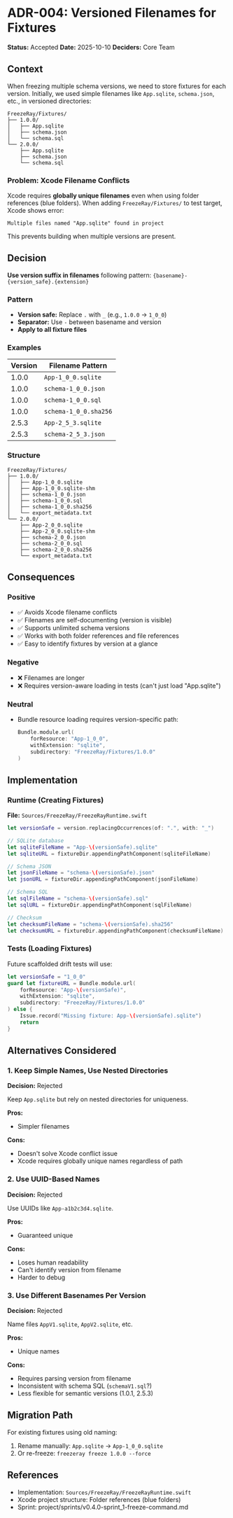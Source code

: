 # ADR-004: Versioned Filenames for Fixtures

**Status:** Accepted
**Date:** 2025-10-10
**Deciders:** Core Team

## Context

When freezing multiple schema versions, we need to store fixtures for each version. Initially, we used simple filenames like `App.sqlite`, `schema.json`, etc., in versioned directories:

```
FreezeRay/Fixtures/
├── 1.0.0/
│   ├── App.sqlite
│   ├── schema.json
│   └── schema.sql
└── 2.0.0/
    ├── App.sqlite
    ├── schema.json
    └── schema.sql
```

### Problem: Xcode Filename Conflicts

Xcode requires **globally unique filenames** even when using folder references (blue folders). When adding `FreezeRay/Fixtures/` to test target, Xcode shows error:

```
Multiple files named "App.sqlite" found in project
```

This prevents building when multiple versions are present.

## Decision

**Use version suffix in filenames** following pattern: `{basename}-{version_safe}.{extension}`

### Pattern

- **Version safe:** Replace `.` with `_` (e.g., `1.0.0` → `1_0_0`)
- **Separator:** Use `-` between basename and version
- **Apply to all fixture files**

### Examples

| Version | Filename Pattern |
|---------|------------------|
| 1.0.0 | `App-1_0_0.sqlite` |
| 1.0.0 | `schema-1_0_0.json` |
| 1.0.0 | `schema-1_0_0.sql` |
| 1.0.0 | `schema-1_0_0.sha256` |
| 2.5.3 | `App-2_5_3.sqlite` |
| 2.5.3 | `schema-2_5_3.json` |

### Structure

```
FreezeRay/Fixtures/
├── 1.0.0/
│   ├── App-1_0_0.sqlite
│   ├── App-1_0_0.sqlite-shm
│   ├── schema-1_0_0.json
│   ├── schema-1_0_0.sql
│   ├── schema-1_0_0.sha256
│   └── export_metadata.txt
└── 2.0.0/
    ├── App-2_0_0.sqlite
    ├── App-2_0_0.sqlite-shm
    ├── schema-2_0_0.json
    ├── schema-2_0_0.sql
    ├── schema-2_0_0.sha256
    └── export_metadata.txt
```

## Consequences

### Positive

- ✅ Avoids Xcode filename conflicts
- ✅ Filenames are self-documenting (version is visible)
- ✅ Supports unlimited schema versions
- ✅ Works with both folder references and file references
- ✅ Easy to identify fixtures by version at a glance

### Negative

- ❌ Filenames are longer
- ❌ Requires version-aware loading in tests (can't just load "App.sqlite")

### Neutral

- Bundle resource loading requires version-specific path:
  ```swift
  Bundle.module.url(
      forResource: "App-1_0_0",
      withExtension: "sqlite",
      subdirectory: "FreezeRay/Fixtures/1.0.0"
  )
  ```

## Implementation

### Runtime (Creating Fixtures)

**File:** `Sources/FreezeRay/FreezeRayRuntime.swift`

```swift
let versionSafe = version.replacingOccurrences(of: ".", with: "_")

// SQLite database
let sqliteFileName = "App-\(versionSafe).sqlite"
let sqliteURL = fixtureDir.appendingPathComponent(sqliteFileName)

// Schema JSON
let jsonFileName = "schema-\(versionSafe).json"
let jsonURL = fixtureDir.appendingPathComponent(jsonFileName)

// Schema SQL
let sqlFileName = "schema-\(versionSafe).sql"
let sqlURL = fixtureDir.appendingPathComponent(sqlFileName)

// Checksum
let checksumFileName = "schema-\(versionSafe).sha256"
let checksumURL = fixtureDir.appendingPathComponent(checksumFileName)
```

### Tests (Loading Fixtures)

Future scaffolded drift tests will use:
```swift
let versionSafe = "1_0_0"
guard let fixtureURL = Bundle.module.url(
    forResource: "App-\(versionSafe)",
    withExtension: "sqlite",
    subdirectory: "FreezeRay/Fixtures/1.0.0"
) else {
    Issue.record("Missing fixture: App-\(versionSafe).sqlite")
    return
}
```

## Alternatives Considered

### 1. Keep Simple Names, Use Nested Directories

**Decision:** Rejected

Keep `App.sqlite` but rely on nested directories for uniqueness.

**Pros:**
- Simpler filenames

**Cons:**
- Doesn't solve Xcode conflict issue
- Xcode requires globally unique names regardless of path

### 2. Use UUID-Based Names

**Decision:** Rejected

Use UUIDs like `App-a1b2c3d4.sqlite`.

**Pros:**
- Guaranteed unique

**Cons:**
- Loses human readability
- Can't identify version from filename
- Harder to debug

### 3. Use Different Basenames Per Version

**Decision:** Rejected

Name files `AppV1.sqlite`, `AppV2.sqlite`, etc.

**Pros:**
- Unique names

**Cons:**
- Requires parsing version from filename
- Inconsistent with schema SQL (`schemaV1.sql`?)
- Less flexible for semantic versions (1.0.1, 2.5.3)

## Migration Path

For existing fixtures using old naming:
1. Rename manually: `App.sqlite` → `App-1_0_0.sqlite`
2. Or re-freeze: `freezeray freeze 1.0.0 --force`

## References

- Implementation: `Sources/FreezeRay/FreezeRayRuntime.swift`
- Xcode project structure: Folder references (blue folders)
- Sprint: project/sprints/v0.4.0-sprint_1-freeze-command.md

